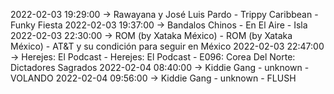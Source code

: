 2022-02-03 19:29:00 -> Rawayana y José Luis Pardo - Trippy Caribbean - Funky Fiesta
2022-02-03 19:37:00 -> Bandalos Chinos - En El Aire - Isla
2022-02-03 22:30:00 -> ROM (by Xataka México) - ROM (by Xataka México) - AT&T y su condición para seguir en México
2022-02-03 22:47:00 -> Herejes: El Podcast - Herejes: El Podcast - E096: Corea Del Norte: Dictadores Sagrados
2022-02-04 08:40:00 -> Kiddie Gang - unknown - VOLANDO
2022-02-04 09:56:00 -> Kiddie Gang - unknown - FLUSH
